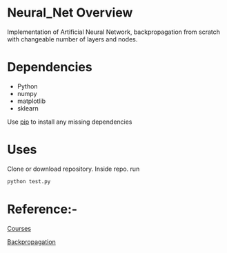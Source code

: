 # Neural_Net Overview
Implementation of Artificial Neural Network, backpropagation from scratch with changeable number of layers and nodes. 


# Dependencies
* Python
* numpy
* matplotlib
* sklearn



Use [pip](https://pypi.org/project/pip/) to install any missing dependencies

# Uses
Clone or download repository. Inside repo. run
```markdown
python test.py
```
# Reference:-
[Courses](https://www.deeplearning.ai/)

[Backpropagation](http://cs231n.github.io/optimization-2/)
